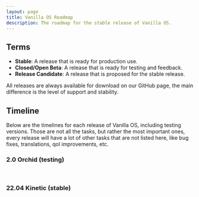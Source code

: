 ```yaml
---
layout: page
title: Vanilla OS Roadmap
description: The roadmap for the stable release of Vanilla OS.
---
```

## Terms
* **Stable**: A release that is ready for production use.
* **Closed/Open Beta**: A release that is ready for testing and feedback.
* **Release Candidate**: A release that is proposed for the stable release.

All releases are always available for download on our GitHub page, the main
difference is the level of support and stability.

## Timeline

Below are the timelines for each release of Vanilla OS, including testing 
versions. Those are not all the tasks, but rather the most important ones,
every release will have a lot of other tasks that are not listed here, like
bug fixes, translations, qol improvements, etc.

### 2.0 Orchid (testing)

<div class="timeline" id="timeline_2"></div>

<br />

### 22.04 Kinetic (stable)

<div class="timeline collapsed" id="timeline_2210"></div>

<br />

<script type="text/javascript" src="/assets/js/tableStatus.js"></script>
<script type="text/javascript" src="/assets/js/timeline.js"></script>

<script>
    generateTimeline(
        {
            events: [
                {
                    date: "26 February 2023",
                    title: "Freeze",
                    description: "The development of Vanilla OS 22.10 will be frozen until the next release.",
                    className: "timeline-green"
                },
                {
                    date: "January 2023",
                    title: "Bug fixes",
                    description: "Bugs reported by the community will be fixed.",
                    className: "timeline-dimmed-green"
                },
                {
                    date: "29 December 2022",
                    title: "Stable",
                    description: "The first stable release of Vanilla OS.",
                    className: "timeline-dimmed-green"
                },
                {
                    title: "Release Candidate builds are available for testing.",
                    className: "timeline-dimmed-green"
                },
                {
                    date: "28 November 2022",
                    title: "ABRoot Ready",
                    description: "ABRoot is ready to be included in the next release.",
                    className: "timeline-dimmed-green"
                },
                {
                    date: "11 November 2022",
                    title: "Slowdown #1",
                    description: "We have decided to deprecate Almost for ABRoot, a new utility designed to provide a more robust and full atomic immutability model, as a result the next release will be delayed by a few weeks.",
                    className: "timeline-red"
                },
                {
                    date: "24 October 2022",
                    title: "Open Beta",
                    description: "The first open beta of Vanilla OS.",
                    className: "timeline-dimmed-green"
                },
                {
                    date: "09 October 2022",
                    title: "Closed Beta 2",
                    description: "The second Closed Beta stage of Vanilla OS begins.",
                    className: "timeline-dimmed-green"
                },
                {
                    date: "01 October 2022",
                    title: "Closed Beta 1",
                    description: "The first Closed Beta stage of Vanilla OS begins.",
                    className: "timeline-dimmed-green"
                },
                {
                    date: "24 September 2022",
                    title: "Alpha",
                    description: "First Alpha release of Vanilla OS.",
                    className: "timeline-dimmed-green"
                }
            ]
        },
        "#timeline_2210"
    );

    generateTimeline(
        {
            events: [
                {
                    date: "No date yet",
                    title: "GNOME 44",
                    description: "Vanilla OS 2.0 will be based on GNOME 44 (not guaranteed).",
                    className: "timeline-grayed"
                },
                {
                    date: "No date yet",
                    title: "ABRoot OCI support",
                    description: "We are working on adding OCI support to ABRoot.",
                    className: "timeline-grayed"
                },
                {
                    date: "March 2023",
                    title: "OEM Support",
                    description: "We are working on adding OEM support to Vanilla OS.",
                    className: "timeline-green"
                },
                {
                    date: "26 February 2023 - in progress",
                    title: "Setting up testing infrastructure",
                    description: "We are setting up a testing infrastructure to test the new features and bug fixes. The base system is based on Debian sid.",
                    className: "timeline-dimmed-green"
                },
                {
                    date: "25 February 2023",
                    title: "Vanilla OS 2.0 (Orchid) initial work",
                    description: "Initial works on the next major release of Vanilla OS.",
                    className: "timeline-dimmed-green"
                }
            ]
        },
        "#timeline_2"
    );
</script>
